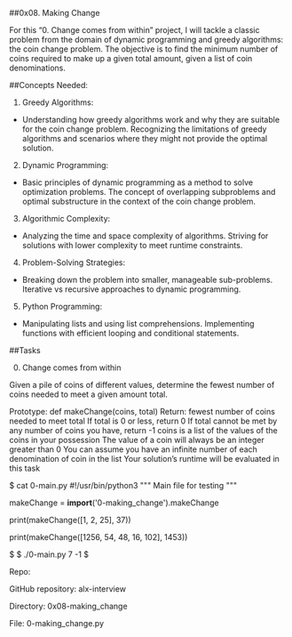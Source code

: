 ##0x08. Making Change

For this “0. Change comes from within” project, I will tackle a classic problem from the domain of dynamic programming and greedy algorithms: the coin change problem. The objective is to find the minimum number of coins required to make up a given total amount, given a list of coin denominations.

##Concepts Needed:
1. Greedy Algorithms:

- Understanding how greedy algorithms work and why they are suitable for the coin change problem.
Recognizing the limitations of greedy algorithms and scenarios where they might not provide the optimal solution.

2. Dynamic Programming:

- Basic principles of dynamic programming as a method to solve optimization problems.
The concept of overlapping subproblems and optimal substructure in the context of the coin change problem.

3. Algorithmic Complexity:

- Analyzing the time and space complexity of algorithms.
Striving for solutions with lower complexity to meet runtime constraints.

4. Problem-Solving Strategies:

- Breaking down the problem into smaller, manageable sub-problems.
Iterative vs recursive approaches to dynamic programming.

5. Python Programming:

- Manipulating lists and using list comprehensions.
Implementing functions with efficient looping and conditional statements.

##Tasks

0. Change comes from within


Given a pile of coins of different values, determine the fewest number of coins needed to meet a given amount total.

Prototype: def makeChange(coins, total)
Return: fewest number of coins needed to meet total
If total is 0 or less, return 0
If total cannot be met by any number of coins you have, return -1
coins is a list of the values of the coins in your possession
The value of a coin will always be an integer greater than 0
You can assume you have an infinite number of each denomination of coin in the list
Your solution’s runtime will be evaluated in this task

$ cat 0-main.py
#!/usr/bin/python3
"""
Main file for testing
"""

makeChange = __import__('0-making_change').makeChange

print(makeChange([1, 2, 25], 37))

print(makeChange([1256, 54, 48, 16, 102], 1453))

$
$ ./0-main.py
7
-1
$

Repo:

GitHub repository: alx-interview

Directory: 0x08-making_change

File: 0-making_change.py
